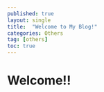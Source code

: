 ```yaml
---
published: true
layout: single
title:  "Welcome to My Blog!"
categories: Others
tag: [others]
toc: true
---
```


# Welcome!!